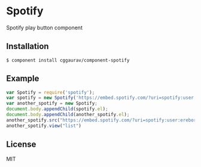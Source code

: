 # Spotify

  Spotify play button component

## Installation

```
$ component install cggaurav/component-spotify
```

## Example

```js
var Spotify = require('spotify');
var spotify = new Spotify('https://embed.spotify.com/?uri=spotify:user:erebore:playlist:788MOXyTfcUb1tdw4oC7KJ', 400, 450, 'white', 'coverart');
var another_spotify = new Spotify;
document.body.appendChild(spotify.el);
document.body.appendChild(another_spotify.el);
another_spotify.src("https://embed.spotify.com/?uri=spotify:user:erebore:playlist:788MOXyTfcUb1tdw4oC7KJ")
another_spotify.view("list")
```


## License

  MIT